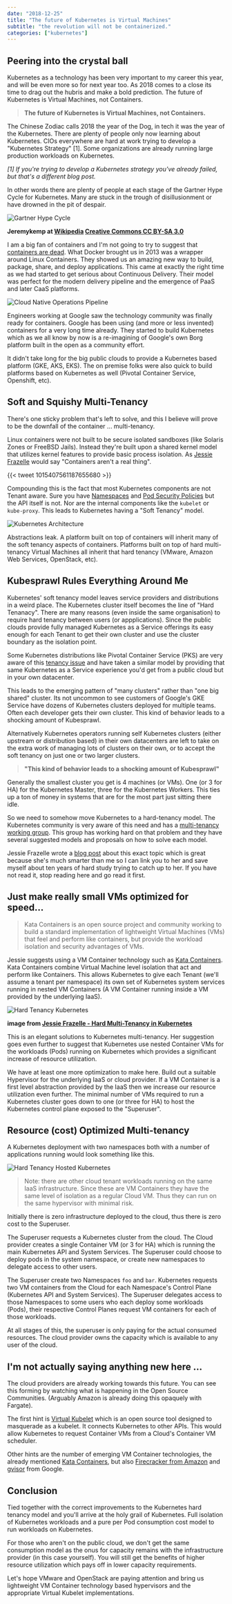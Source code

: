 ```yaml
---
date: "2018-12-25"
title: "The future of Kubernetes is Virtual Machines"
subtitle: "the revolution will not be containerized."
categories: ["kubernetes"]
---
```


## Peering into the crystal ball

Kubernetes as a technology has been very important to my career this year, and will be even more so for next year too. As 2018 comes to a close its time to drag out the hubris and make a bold prediction. The future of Kubernetes is Virtual Machines, not Containers.

> __The future of Kubernetes is Virtual Machines, not Containers.__

The Chinese Zodiac calls 2018 the year of the Dog, in tech it was the year of the Kubernetes. There are plenty of people only now learning about Kubernetes. CIOs everywhere are hard at work trying to develop a "Kubernetes Strategy" [1]. Some organizations are already running large production workloads on Kubernetes.

_[1] If you're trying to develop a Kubernetes strategy you've already failed, but that's a different blog post._

In other words there are plenty of people at each stage of the Gartner Hype Cycle for Kubernetes. Many are stuck in the trough of disillusionment or have drowned in the pit of despair.

![Gartner Hype Cycle](./hype-cycle.png)

__Jeremykemp at [Wikipedia](https://commons.wikimedia.org/wiki/File:Gartner_Hype_Cycle.svg) [Creative Commons CC BY-SA 3.0](https://creativecommons.org/licenses/by-sa/3.0)__

I am a big fan of containers and I'm not going to try to suggest that [containers are dead](https://chrisshort.net/docker-inc-is-dead/). What Docker brought us in 2013 was a wrapper around Linux Containers. They showed us an amazing new way to build, package, share, and deploy applications.  This came at exactly the right time as we had started to get serious about Continuous Delivery.  Their model was perfect for the modern delivery pipeline and the emergence of PaaS and later CaaS platforms.

![Cloud Native Operations Pipeline](cloud-native-ops-pipeline.png)

Engineers working at Google saw the technology community was finally ready for containers. Google has been using (and more or less invented) containers for a very long time already. They started to build Kubernetes which as we all know by now is a re-imagining of Google's own Borg platform built in the open as a community effort.

It didn't take long for the big public clouds to provide a Kubernetes based platform (GKE, AKS, EKS).  The on premise folks were also quick to build platforms based on Kubernetes as well (Pivotal Container Service, Openshift, etc).

## Soft and Squishy Multi-Tenancy

There's one sticky problem that's left to solve, and this I believe will prove to be the downfall of the container ...  multi-tenancy.

Linux containers were not built to be secure isolated sandboxes (like Solaris Zones or FreeBSD Jails). Instead they're built upon a shared kernel model that utilizes kernel features to provide basic process isolation. As [Jessie Frazelle](https://blog.jessfraz.com/post/containers-zones-jails-vms/) would say "Containers aren't a real thing".

{{< tweet 1015407561187655680 >}}

Compounding this is the fact that most Kubernetes components are not Tenant aware. Sure you have [Namespaces](https://kubernetes.io/docs/concepts/overview/working-with-objects/namespaces/) and [Pod Security Policies](https://kubernetes.io/docs/concepts/policy/pod-security-policy/) but the API itself is not. Nor are the internal components like the `kubelet` or `kube-proxy`. This leads to Kubernetes having a "Soft Tenancy" model.

![Kubernetes Architecture](./k8s-arch.png)

Abstractions leak. A platform built on top of containers will inherit many of the soft tenancy aspects of containers. Platforms built on top of hard multi-tenancy Virtual Machines all inherit that hard tenancy (VMware, Amazon Web Services, OpenStack, etc).

## Kubesprawl Rules Everything Around Me

Kubernetes' soft tenancy model leaves service providers and distributions in a weird place. The Kubernetes cluster itself becomes the line of "Hard Tenanacy". There are many reasons (even inside the same organisation) to require hard tenancy between users (or appplications). Since the public clouds provide fully managed Kubernetes as a Service offerings its easy enough for each Tenant to get their own cluster and use the cluster boundary as the isolation point.

Some Kubernetes distributions like Pivotal Container Service (PKS) are very aware of this [tenancy issue](https://content.pivotal.io/youtube-uberflip/kubernetes-one-cluster-or-many-3) and have taken a similar model by providing that same Kubernetes as a Service experience you'd get from a public cloud but in your own datacenter.

This leads to the emerging pattern of "many clusters" rather than "one big shared" cluster. Its not uncommon to see customers of Google's GKE Service have dozens of Kubernetes clusters deployed for multiple teams. Often each developer gets their own cluster. This kind of behavior leads to a shocking amount of Kubesprawl.

Alternatively Kubernetes operators running self Kubernetes clusters (either upstream or distribution based) in their own datacenters are left to take on the extra work of managing lots of clusters on their own, or to accept the soft tenancy on just one or two larger clusters.

> __"This kind of behavior leads to a shocking amount of Kubesprawl"__

Generally the smallest cluster you get is 4 machines (or VMs). One (or 3 for HA) for the Kubernetes Master, three for the Kubernetes Workers. This ties up a ton of money in systems that are for the most part just sitting there idle.

So we need to somehow move Kubernetes to a hard-tenancy model. The Kubernetes community is very aware of this need and has a [multi-tenancy working group](https://groups.google.com/forum/#!forum/kubernetes-wg-multitenancy). This group has working hard on that problem and they have several suggested models and proposals on how to solve each model.

Jessie Frazelle wrote a [blog post](https://blog.jessfraz.com/post/hard-multi-tenancy-in-kubernetes/)  about this exact topic which is great because she's much smarter than me so I can link you to her and save myself about ten years of hard study trying to catch up to her. If you have not read it, stop reading here and go read it first.

## Just make really small VMs optimized for speed...

> Kata Containers is an open source project and community working to build a standard implementation of lightweight Virtual Machines (VMs) that feel and perform like containers, but provide the workload isolation and security advantages of VMs.

Jessie suggests using a VM Container technology such as [Kata Containers](https://katacontainers.io/). Kata Containers combine Virtual Machine level isolation that act and perform like Containers. This allows Kubernetes to give each Tenant (we'll assume a tenant per namespace) its own set of Kubernetes system services running in nested VM Containers (A VM Container running inside a VM provided by the underlying IaaS).

![Hard Tenancy Kubernetes](./jessie-tenancy1.png)

__image from [Jessie Frazelle - Hard Multi-Tenancy in Kubernetes](https://blog.jessfraz.com/post/hard-multi-tenancy-in-kubernetes/)__

This is an elegant solutions to Kubernetes multi-tenancy. Her suggestion goes even further to suggest that Kubernetes use nested Container VMs for the workloads (Pods) running on Kubernetes which provides a significant increase of resource utilization.

We have at least one more optimization to make here. Build out a suitable Hypervisor for the underlying IaaS or cloud provider. If a VM Container is a first level abstraction provided by the IaaS then we increase our resource utilization even further. The minimal number of VMs required to run a Kubernetes cluster goes down to one (or three for HA) to host the Kubernetes control plane exposed to the "Superuser".

## Resource (cost) Optimized Multi-tenancy

A Kubernetes deployment with two namespaces both with a number of applications running would look something like this.

![Hard Tenancy Hosted Kubernetes](./hard-tenancy-k8s.png)

> Note: there are other cloud tenant workloads running on the same IaaS infrastructure. Since these are VM Containers they have the same level of isolation as a regular Cloud VM. Thus they can run on the same hypervisor with minimal risk.

Initially there is zero infrastructure deployed to the cloud, thus there is zero cost to the Superuser. 

The Superuser requests a Kubernetes cluster from the cloud. The Cloud provider creates a single Container VM (or 3 for HA) which is running the main Kubernetes API and System Services. The Superuser could choose to deploy pods in the system namespace, or create new namespaces to delegate access to other users.

The Superuser create two Namespaces `foo` and `bar`. Kubernetes requests two VM containers from the Cloud for each Namespace's Control Plane (Kubernetes API and System Services). The Superuser delegates access to those Namespaces to some users who each deploy some workloads (Pods), their respective Control Planes request VM containers for each of those workloads.

At all stages of this, the superuser is only paying for the actual consumed resources. The cloud provider owns the capacity which is available to any user of the cloud.

## I'm not actually saying anything new here ...

The cloud providers are already working towards this future. You can see this forming by watching what is happening in the Open Source Communities. (Arguably Amazon is already doing this opaquely with Fargate).

The first hint is [Virtual Kubelet](https://github.com/virtual-kubelet/virtual-kubelet) which is an open source tool designed to masquerade as a kubelet.  It connects Kubernetes to other APIs. This would allow Kubernetes to request Container VMs from a Cloud's Container VM scheduler.

Other hints are the number of emerging VM Container technologies, the already mentioned [Kata Containers](https://katacontainers.io/), but also [Firecracker from Amazon](https://aws.amazon.com/blogs/opensource/firecracker-open-source-secure-fast-microvm-serverless/) and [gvisor](https://github.com/google/gvisor) from Google.


## Conclusion

Tied together with the correct improvements to the Kubernetes hard tenancy model and you'll arrive at the holy grail of Kubernetes.  Full isolation of Kubernetes workloads and a pure per Pod consumption cost model to run workloads on Kubernetes.

For those who aren't on the public cloud, we don't get the same consumption model as the onus for capacity remains with the infrastructure provider (in this case yourself). You will still get the benefits of higher resource utilization which pays off in lower capacity requirements.

Let's hope VMware and OpenStack are paying attention and bring us lightweight VM Container technology based hypervisors and the appropriate Virtual Kubelet implementations.